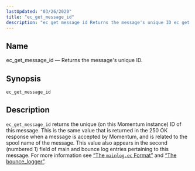 ```yaml
---
lastUpdated: "03/26/2020"
title: "ec_get_message_id"
description: "ec get message id Returns the message's unique ID ec get message id ec get message id returns the unique on this Momentum instance ID of this message This is the same value that is returned in the 250 OK response when a message is accepted by Momentum and is..."
---
```


<a name="sieve.ref.ec_get_message_id"></a> 
## Name

ec_get_message_id — Returns the message's unique ID.

## Synopsis

`ec_get_message_id`

<a name="idp29640624"></a> 
## Description

`ec_get_message_id` returns the unique (on this Momentum instance) ID of this message. This is the same value that is returned in the 250 OK response when a message is accepted by Momentum, and is related to the spool name of the message. This value also appears in the second (numbered 1) field of main and bounce log entries pertaining to this message. For more information see [“The `mainlog.ec` Format”](/momentum/3/3-reference/log-formats-version-3#log_formats.mainlog3) and [“The bounce_logger”](/momentum/3/3-reference/log-formats-version-3#log_formats.bouncelog3).